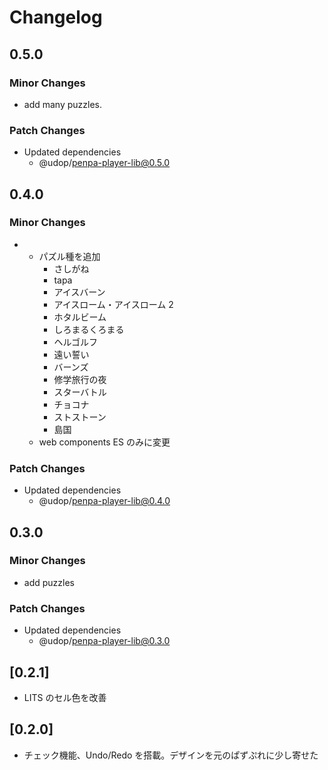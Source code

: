 # Changelog

## 0.5.0

### Minor Changes

- add many puzzles.

### Patch Changes

- Updated dependencies
  - @udop/penpa-player-lib@0.5.0

## 0.4.0

### Minor Changes

- - パズル種を追加
    - さしがね
    - tapa
    - アイスバーン
    - アイスローム・アイスローム 2
    - ホタルビーム
    - しろまるくろまる
    - ヘルゴルフ
    - 遠い誓い
    - バーンズ
    - 修学旅行の夜
    - スターバトル
    - チョコナ
    - ストストーン
    - 島国
  - web components ES のみに変更

### Patch Changes

- Updated dependencies
  - @udop/penpa-player-lib@0.4.0

## 0.3.0

### Minor Changes

- add puzzles

### Patch Changes

- Updated dependencies
  - @udop/penpa-player-lib@0.3.0

## [0.2.1]

- LITS のセル色を改善

## [0.2.0]

- チェック機能、Undo/Redo を搭載。デザインを元のぱずぷれに少し寄せた
